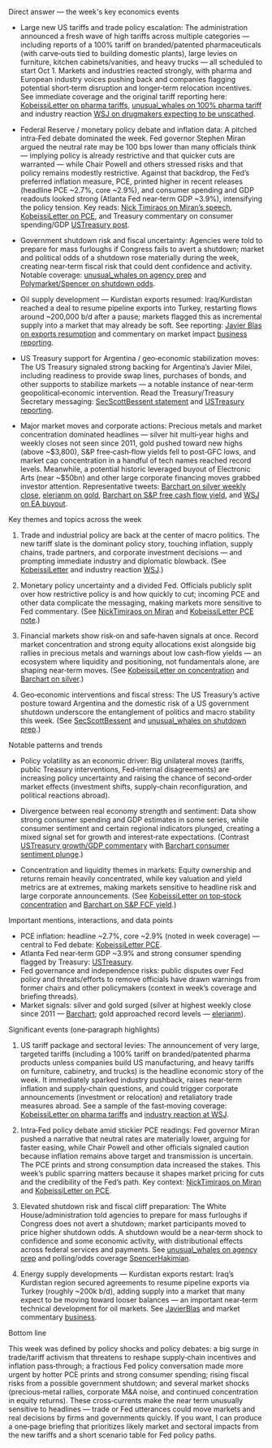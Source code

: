 Direct answer — the week's key economics events

- Large new US tariffs and trade policy escalation: The administration announced a fresh wave of high tariffs across multiple categories — including reports of a 100% tariff on branded/patented pharmaceuticals (with carve‑outs tied to building domestic plants), large levies on furniture, kitchen cabinets/vanities, and heavy trucks — all scheduled to start Oct 1. Markets and industries reacted strongly, with pharma and European industry voices pushing back and companies flagging potential short‑term disruption and longer‑term relocation incentives. See immediate coverage and the original tariff reporting here: [KobeissiLetter on pharma tariffs](https://x.com/KobeissiLetter/status/1971357020705186042), [unusual_whales on 100% pharma tariff](https://x.com/unusual_whales/status/1971386237245325689) and industry reaction [WSJ on drugmakers expecting to be unscathed](https://x.com/WSJ/status/1971695297672724933).

- Federal Reserve / monetary policy debate and inflation data: A pitched intra‑Fed debate dominated the week. Fed governor Stephen Miran argued the neutral rate may be 100 bps lower than many officials think — implying policy is already restrictive and that quicker cuts are warranted — while Chair Powell and others stressed risks and that policy remains modestly restrictive. Against that backdrop, the Fed’s preferred inflation measure, PCE, printed higher in recent releases (headline PCE ~2.7%, core ~2.9%), and consumer spending and GDP readouts looked strong (Atlanta Fed near‑term GDP ~3.9%), intensifying the policy tension. Key reads: [Nick Timiraos on Miran’s speech](https://x.com/NickTimiraos/status/1970156734116213055), [KobeissiLetter on PCE](https://x.com/KobeissiLetter/status/1971553211267096755), and Treasury commentary on consumer spending/GDP [USTreasury post](https://x.com/USTreasury/status/1971652995038220519).

- Government shutdown risk and fiscal uncertainty: Agencies were told to prepare for mass furloughs if Congress fails to avert a shutdown; market and political odds of a shutdown rose materially during the week, creating near‑term fiscal risk that could dent confidence and activity. Notable coverage: [unusual_whales on agency prep](https://x.com/unusual_whales/status/1971630094566260749) and [Polymarket/Spencer on shutdown odds](https://x.com/SpencerHakimian/status/1971630586281578534).

- Oil supply development — Kurdistan exports resumed: Iraq/Kurdistan reached a deal to resume pipeline exports into Turkey, restarting flows around ~200,000 b/d after a pause; markets flagged this as incremental supply into a market that may already be soft. See reporting: [Javier Blas on exports resumption](https://x.com/JavierBlas/status/1971839577015882076) and commentary on market impact [business reporting](https://x.com/business/status/1971821842689085608).

- US Treasury support for Argentina / geo‑economic stabilization moves: The US Treasury signaled strong backing for Argentina’s Javier Milei, including readiness to provide swap lines, purchases of bonds, and other supports to stabilize markets — a notable instance of near‑term geopolitical‑economic intervention. Read the Treasury/Treasury Secretary messaging: [SecScottBessent statement](https://x.com/SecScottBessent/status/1971282003371950084) and [USTreasury reporting](https://x.com/USTreasury/status/1971264569214423135).

- Major market moves and corporate actions: Precious metals and market concentration dominated headlines — silver hit multi‑year highs and weekly closes not seen since 2011, gold pushed toward new highs (above ~$3,800), S&P free‑cash‑flow yields fell to post‑GFC lows, and market cap concentration in a handful of tech names reached record levels. Meanwhile, a potential historic leveraged buyout of Electronic Arts (near ~$50bn) and other large corporate financing moves grabbed investor attention. Representative tweets: [Barchart on silver weekly close](https://x.com/Barchart/status/1971841712999092451), [elerianm on gold](https://x.com/elerianm/status/1971603473822265610), [Barchart on S&P free cash flow yield](https://x.com/Barchart/status/1971685840712802593), and [WSJ on EA buyout](https://x.com/WSJ/status/1971645350088745121).

Key themes and topics across the week

1) Trade and industrial policy are back at the center of macro politics. The new tariff slate is the dominant policy story, touching inflation, supply chains, trade partners, and corporate investment decisions — and prompting immediate industry and diplomatic blowback. (See [KobeissiLetter](https://x.com/KobeissiLetter/status/1971357020705186042) and industry reaction [WSJ](https://x.com/WSJ/status/1971695297672724933).)

2) Monetary policy uncertainty and a divided Fed. Officials publicly split over how restrictive policy is and how quickly to cut; incoming PCE and other data complicate the messaging, making markets more sensitive to Fed commentary. (See [NickTimiraos on Miran](https://x.com/NickTimiraos/status/1970156734116213055) and [KobeissiLetter PCE note](https://x.com/KobeissiLetter/status/1971553211267096755).)

3) Financial markets show risk‑on and safe‑haven signals at once. Record market concentration and strong equity allocations exist alongside big rallies in precious metals and warnings about low cash‑flow yields — an ecosystem where liquidity and positioning, not fundamentals alone, are shaping near‑term moves. (See [KobeissiLetter on concentration](https://x.com/KobeissiLetter/status/1971607948783710338) and [Barchart on silver](https://x.com/Barchart/status/1971841712999092451).)

4) Geo‑economic interventions and fiscal stress: The US Treasury’s active posture toward Argentina and the domestic risk of a US government shutdown underscore the entanglement of politics and macro stability this week. (See [SecScottBessent](https://x.com/SecScottBessent/status/1971282003371950084) and [unusual_whales on shutdown prep](https://x.com/unusual_whales/status/1971630094566260749).)

Notable patterns and trends

- Policy volatility as an economic driver: Big unilateral moves (tariffs, public Treasury interventions, Fed‑internal disagreements) are increasing policy uncertainty and raising the chance of second‑order market effects (investment shifts, supply‑chain reconfiguration, and political reactions abroad).

- Divergence between real economy strength and sentiment: Data show strong consumer spending and GDP estimates in some series, while consumer sentiment and certain regional indicators plunged, creating a mixed signal set for growth and interest‑rate expectations. (Contrast [USTreasury growth/GDP commentary](https://x.com/USTreasury/status/1971652995038220519) with [Barchart consumer sentiment plunge](https://x.com/Barchart/status/1971604724324708704).)

- Concentration and liquidity themes in markets: Equity ownership and returns remain heavily concentrated, while key valuation and yield metrics are at extremes, making markets sensitive to headline risk and large corporate announcements. (See [KobeissiLetter on top‑stock concentration](https://x.com/KobeissiLetter/status/1971607948783710338) and [Barchart on S&P FCF yield](https://x.com/Barchart/status/1971685840712802593).)

Important mentions, interactions, and data points

- PCE inflation: headline ~2.7%, core ~2.9% (noted in week coverage) — central to Fed debate: [KobeissiLetter PCE](https://x.com/KobeissiLetter/status/1971553211267096755).
- Atlanta Fed near‑term GDP ~3.9% and strong consumer spending flagged by Treasury: [USTreasury](https://x.com/USTreasury/status/1971652995038220519).
- Fed governance and independence risks: public disputes over Fed policy and threats/efforts to remove officials have drawn warnings from former chairs and other policymakers (context in week’s coverage and briefing threads).
- Market signals: silver and gold surged (silver at highest weekly close since 2011 — [Barchart](https://x.com/Barchart/status/1971841712999092451); gold approached record levels — [elerianm](https://x.com/elerianm/status/1971603473822265610)).

Significant events (one‑paragraph highlights)

1) US tariff package and sectoral levies: The announcement of very large, targeted tariffs (including a 100% tariff on branded/patented pharma products unless companies build US manufacturing, and heavy tariffs on furniture, cabinetry, and trucks) is the headline economic story of the week. It immediately sparked industry pushback, raises near‑term inflation and supply‑chain questions, and could trigger corporate announcements (investment or relocation) and retaliatory trade measures abroad. See a sample of the fast‑moving coverage: [KobeissiLetter on pharma tariffs](https://x.com/KobeissiLetter/status/1971357020705186042) and [industry reaction at WSJ](https://x.com/WSJ/status/1971695297672724933).

2) Intra‑Fed policy debate amid stickier PCE readings: Fed governor Miran pushed a narrative that neutral rates are materially lower, arguing for faster easing, while Chair Powell and other officials signaled caution because inflation remains above target and transmission is uncertain. The PCE prints and strong consumption data increased the stakes. This week’s public sparring matters because it shapes market pricing for cuts and the credibility of the Fed’s path. Key context: [NickTimiraos on Miran](https://x.com/NickTimiraos/status/1970156734116213055) and [KobeissiLetter on PCE](https://x.com/KobeissiLetter/status/1971553211267096755).

3) Elevated shutdown risk and fiscal cliff preparation: The White House/administration told agencies to prepare for mass furloughs if Congress does not avert a shutdown; market participants moved to price higher shutdown odds. A shutdown would be a near‑term shock to confidence and some economic activity, with distributional effects across federal services and payments. See [unusual_whales on agency prep](https://x.com/unusual_whales/status/1971630094566260749) and polling/odds coverage [SpencerHakimian](https://x.com/SpencerHakimian/status/1971630586281578534).

4) Energy supply developments — Kurdistan exports restart: Iraq’s Kurdistan region secured agreements to resume pipeline exports via Turkey (roughly ~200k b/d), adding supply into a market that many expect to be moving toward looser balances — an important near‑term technical development for oil markets. See [JavierBlas](https://x.com/JavierBlas/status/1971839577015882076) and market commentary [business](https://x.com/business/status/1971821842689085608).

Bottom line

This week was defined by policy shocks and policy debates: a big surge in trade/tariff activism that threatens to reshape supply‑chain incentives and inflation pass‑through; a fractious Fed policy conversation made more urgent by hotter PCE prints and strong consumer spending; rising fiscal risks from a possible government shutdown; and several market shocks (precious‑metal rallies, corporate M&A noise, and continued concentration in equity returns). These cross‑currents make the near term unusually sensitive to headlines — trade or Fed utterances could move markets and real decisions by firms and governments quickly. If you want, I can produce a one‑page briefing that prioritizes likely market and sectoral impacts from the new tariffs and a short scenario table for Fed policy paths.
